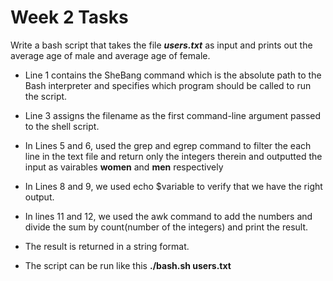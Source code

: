 # Week 2 Tasks

Write a bash script that takes the file ***users.txt*** as input and prints out the average age of male and average age of female.

 * Line 1 contains the SheBang command which is the absolute path to the Bash interpreter and specifies which program should be called to run the script.
 * Line 3 assigns the filename as the first command-line argument passed to the shell script.

 * In Lines 5 and 6, used the grep and egrep command to filter the each line in the text file and return only the integers therein and outputted the input as vairables **women** and **men** respectively

* In Lines 8 and 9, we used echo $variable to verify that we have the right output.
 * In lines 11 and 12, we used the awk command to add the numbers and divide the sum by count(number of the integers) and print the result.
 * The result is returned in a string format.

 * The script can be run like this **./bash.sh users.txt**